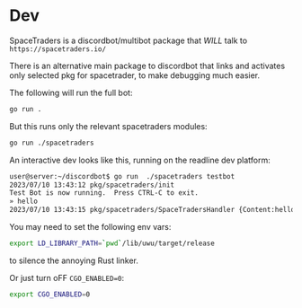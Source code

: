 # Dev

SpaceTraders is a discordbot/multibot package that *WILL* talk to
`https://spacetraders.io/`

There is an alternative main package to discordbot that links and
activates only selected pkg for spacetrader, to make debugging much
easier.

The following will run the full bot:

```bash
go run .
```

But this runs only the relevant spacetraders modules:

```bash
go run ./spacetraders
```

An interactive dev looks like this, running on the readline dev platform:

```bash
user@server:~/discordbot$ go run  ./spacetraders testbot
2023/07/10 13:43:12 pkg/spacetraders/init
Test Bot is now running.  Press CTRL-C to exit.
» hello
2023/07/10 13:43:15 pkg/spacetraders/SpaceTradersHandler {Content:hello Platform:readline Channel: From:}
```

You may need to set the following env vars:

```bash
export LD_LIBRARY_PATH=`pwd`/lib/uwu/target/release
```

to silence the annoying Rust linker.

Or just turn oFF `CGO_ENABLED=0`:

```bash
export CGO_ENABLED=0
```
